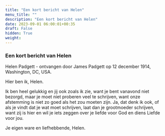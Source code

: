 ```yaml
---
title: "Een kort bericht van Helen"
menu_title: ""
description: "Een kort bericht van Helen"
date: 2023-09-01 06:00:01+00:35
draft: False
hidden: True
weight:
---
```

### Een kort bericht van Helen

Helen Padgett - ontvangen door James Padgett op 12 december 1914, Washington, DC, USA.

Hier ben ik, Helen.

Ik ben heel gelukkig en jij ook zoals ik zie, want je bent vanavond niet bezorgd, maar je moet niet proberen veel te schrijven, want onze afstemming is niet zo goed als het zou moeten zijn. Ja, dat denk ik ook, of als je vindt dat je wat moet schrijven, laat dan je grootmoeder schrijven, want zij is hier en wil je iets zeggen over je liefde voor God en diens Liefde voor jou.

Je eigen ware en liefhebbende, Helen.
